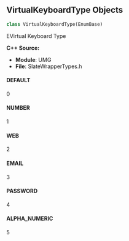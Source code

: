 ## VirtualKeyboardType Objects

```python
class VirtualKeyboardType(EnumBase)
```

EVirtual Keyboard Type

**C++ Source:**

- **Module**: UMG
- **File**: SlateWrapperTypes.h

<a id="unreal.VirtualKeyboardType.DEFAULT"></a>

#### DEFAULT

0

<a id="unreal.VirtualKeyboardType.NUMBER"></a>

#### NUMBER

1

<a id="unreal.VirtualKeyboardType.WEB"></a>

#### WEB

2

<a id="unreal.VirtualKeyboardType.EMAIL"></a>

#### EMAIL

3

<a id="unreal.VirtualKeyboardType.PASSWORD"></a>

#### PASSWORD

4

<a id="unreal.VirtualKeyboardType.ALPHA_NUMERIC"></a>

#### ALPHA_NUMERIC

5

<a id="unreal.SlateSizeRule"></a>